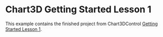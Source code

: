 # Chart3D Getting Started Lesson 1


This example contains the finished project from Chart3DControl <a href="https://documentation.devexpress.com/WPF/117575/Controls-and-Libraries/Charts-Suite/Chart3D-Control/Getting-Started/Lesson-1-Create-a-Simple-Unbound-3D-Chart">Getting Started Lesson 1</a>.

<br/>


